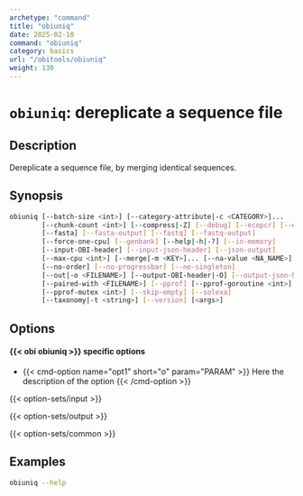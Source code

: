 ```yaml
---
archetype: "command"
title: "obiuniq"
date: 2025-02-10
command: "obiuniq"
category: basics
url: "/obitools/obiuniq"
weight: 130
---
```


# `obiuniq`: dereplicate a sequence file

## Description 

Dereplicate a sequence file, by merging identical sequences.

## Synopsis

```bash
obiuniq [--batch-size <int>] [--category-attribute|-c <CATEGORY>]...
        [--chunk-count <int>] [--compress|-Z] [--debug] [--ecopcr] [--embl]
        [--fasta] [--fasta-output] [--fastq] [--fastq-output]
        [--force-one-cpu] [--genbank] [--help|-h|-?] [--in-memory]
        [--input-OBI-header] [--input-json-header] [--json-output]
        [--max-cpu <int>] [--merge|-m <KEY>]... [--na-value <NA_NAME>]
        [--no-order] [--no-progressbar] [--no-singleton]
        [--out|-o <FILENAME>] [--output-OBI-header|-O] [--output-json-header]
        [--paired-with <FILENAME>] [--pprof] [--pprof-goroutine <int>]
        [--pprof-mutex <int>] [--skip-empty] [--solexa]
        [--taxonomy|-t <string>] [--version] [<args>]
```

## Options

#### {{< obi obiuniq >}} specific options

- {{< cmd-option name="opt1" short="o" param="PARAM" >}}
  Here the description of the option
  {{< /cmd-option >}}

{{< option-sets/input >}}

{{< option-sets/output >}}

{{< option-sets/common >}}

## Examples

```bash
obiuniq --help
```

